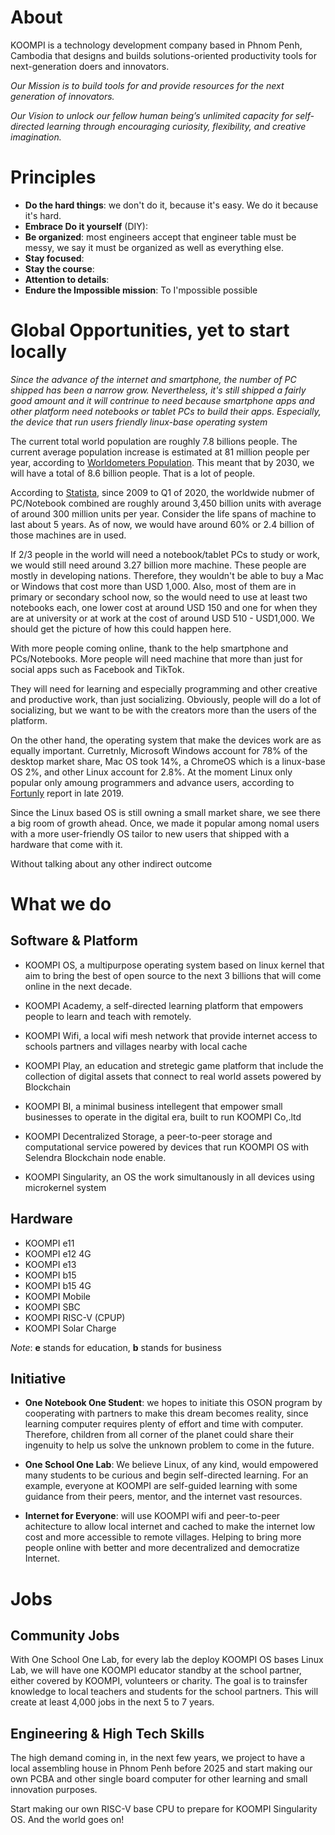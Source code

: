 # About

KOOMPI is a technology development company based in Phnom Penh, Cambodia that designs and builds solutions-oriented productivity tools for next-generation doers and innovators.

_Our Mission is to build tools for and provide resources for the next generation of innovators._

_Our Vision to unlock our fellow human being’s unlimited capacity for self-directed learning through encouraging curiosity, flexibility, and creative imagination._

# Principles
- __Do the hard things__: we don't do it, because it's easy. We do it because it's hard.
- __Embrace Do it yourself__ (DIY): 
- __Be organized__: most engineers accept that engineer table must be messy, we say it must be organized as well as everything else. 
- __Stay focused__:
- __Stay the course__:
- __Attention to details__:
- __Endure the Impossible mission__: To I'mpossible possible 

# Global Opportunities, yet to start locally

_Since the advance of the internet and smartphone, the number of PC shipped has been a narrow grow. Nevertheless, it's still shipped a fairly good amount and it will contrinue to need because smartphone apps and other platform need notebooks or tablet PCs to build their apps. Especially, the device that run users friendly linux-base operating system_ 

The current total world population are roughly 7.8 billions people. The current average population increase is estimated at 81 million people per year, according to [Worldometers Population](https://www.worldometers.info/watch/world-population/). This meant that by 2030, we will have a total of 8.6 billion people. That is a lot of people.

According to [Statista](https://www.statista.com/statistics/263393/global-pc-shipments-since-1st-quarter-2009-by-vendor/), since 2009 to Q1 of 2020, the worldwide nubmer of PC/Notebook combined are roughly around 3,450 billion units with average of around 300 million units per year. Consider the life spans of machine to last about 5 years. As of now, we would have around 60% or 2.4 billion of those machines are in used. 

If 2/3 people in the world will need a notebook/tablet PCs to study or work, we would still need around 3.27 billion more machine. These people are mostly in developing nations. Therefore, they wouldn't be able to buy a Mac or Windows that cost more than USD 1,000. Also, most of them are in primary or secondary school now, so the would need to use at least two notebooks each, one lower cost at around USD 150 and one for when they are at university or at work at the cost of around USD 510 - USD1,000. We should get the picture of how this could happen here.

With more people coming online, thank to the help smartphone and PCs/Notebooks. More people will need machine that more than just for social apps such as Facebook and TikTok. 

They will need for learning and especially programming and other creative and productive work, than just socializing. Obviously, people will do a lot of socializing, but we want to be with the creators more than the users of the platform.

On the other hand, the operating system that make the devices work are as equally important. Curretnly, Microsoft Windows account for 78% of the desktop market share, Mac OS took 14%, a ChromeOS which is a linux-base OS 2%, and other Linux account for 2.8%. At the moment Linux only popular only amoung programmers and advance users, according to [Fortunly](https://fortunly.com/blog/lap-top-market-share/#gref) report in late 2019.

Since the Linux based OS is still owning a small market share, we see there a big room of growth ahead. Once, we made it popular among nomal users with a more user-friendly OS tailor to new users that shipped with a hardware that come with it.

Without talking about any other indirect outcome

# What we do

## Software & Platform

- KOOMPI OS, a multipurpose operating system based on linux kernel that aim to bring the best of open source to the next 3 billions that will come online in the next decade. 

- KOOMPI Academy, a self-directed learning platform that empowers people to learn and teach with remotely.

- KOOMPI Wifi, a local wifi mesh network that provide internet access to schools partners and villages nearby with local cache

- KOOMPI Play, an education and stretegic game platform that include the collection of digital assets that connect to real world assets powered by Blockchain

- KOOMPI BI, a minimal business intellegent that empower small businesses to operate in the digital era, built to run KOOMPI Co,.ltd

- KOOMPI Decentralized Storage, a peer-to-peer storage and computational service powered by devices that run KOOMPI OS with Selendra Blockchain node enable.

- KOOMPI Singularity, an OS the work simultanously in all devices using microkernel system

## Hardware
- KOOMPI e11
- KOOMPI e12 4G
- KOOMPI e13
- KOOMPI b15
- KOOMPI b15 4G
- KOOMPI Mobile
- KOOMPI SBC
- KOOMPI RISC-V (CPUP)
- KOOMPI Solar Charge

_Note_: __e__ stands for education, __b__ stands for business

## Initiative
- __One Notebook One Student__: we hopes to initiate this OSON program by cooperating with partners to make this dream becomes reality, since learning computer requires plenty of effort and time with computer. Therefore, children from all corner of the planet could share their ingenuity to help us solve the unknown problem to come in the future.

- __One School One Lab__: We believe Linux, of any kind, would empowered many students to be curious and begin self-directed learning. For an example, everyone at KOOMPI are self-guided learning with some guidance from their peers, mentor, and the internet vast resources.

- __Internet for Everyone__: will use KOOMPI wifi and peer-to-peer achitecture to allow local internet and cached to make the internet low cost and more accessible to remote villages. Helping to bring more people online with better and more decentralized and democratize Internet. 



# Jobs 

## Community Jobs
With One School One Lab, for every lab the deploy KOOMPI OS bases Linux Lab, we will have one KOOMPI educator standby at the school partner, either covered by KOOMPI, volunteers or charity. The goal is to trainsfer knowledge to local teachers and students for the school partners. This will create at least 4,000 jobs in the next 5 to 7 years. 

## Engineering & High Tech Skills
The high demand coming in, in the next few years, we project to have a local assembling house in Phnom Penh before 2025 and start making our own PCBA and other single board computer for other learning and small innovation purposes.

Start making our own RISC-V base CPU to prepare for KOOMPI Singularity OS. And the world goes on!
